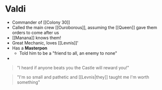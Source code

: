 # Valdi
- Commander of [[Colony 30]]
- Called the main crew [[Ouroborous]], assuming the [[Queen]] gave them orders to come after us
- [[Manana]] knows them!
- Great Mechanic, loves [[Levnis]]'
- Has a **Masterpon**
	- Told him to be a "friend to all, an enemy to none"
- 

> "I heard if anyone beats you the Castle will reward you!"

> "I'm so small and pathetic and [[Levnis|they]] taught me I'm worth something"